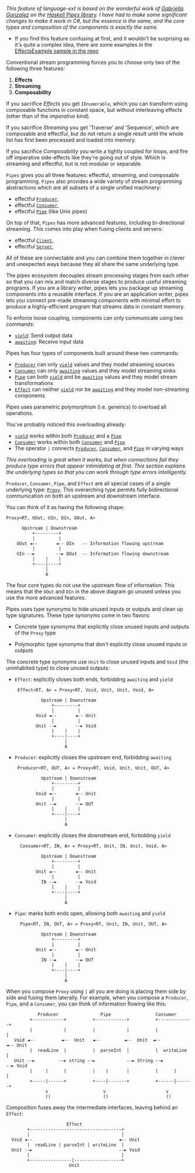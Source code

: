 _This feature of language-ext is based on the wonderful work of 
[Gabriella Gonzalez](https://twitter.com/GabriellaG439) on the [Haskell Pipes 
library](https://hackage.haskell.org/package/pipes-4.3.16/docs/Pipes.html).  I have 
had to make some significant changes to make it work in C#, but the essence is the 
same, and the core types and composition of the components is exactly the same._

* If you find this feature confusing at first, and it wouldn't be surprising as
  it's quite a complex idea, there are some examples in the [EffectsExample sample in the repo](https://github.com/louthy/language-ext/blob/main/Samples/EffectsExamples/Examples/TextFileChunkStreamExample.cs)

Conventional stream programming forces you to choose only two of the
following three features:

1. **Effects**
2. **Streaming**
3. **Composability**

If you sacrifice _Effects_ you get `IEnumerable`, which you
can transform using composable functions in constant space, but without
interleaving effects (other than of the _imperative kind_).

If you sacrifice _Streaming_ you get 'Traverse' and  'Sequence', which are 
composable and effectful, but do not return a single result until the whole 
list has first been processed and loaded into memory.

If you sacrifice _Composability_ you write a tightly coupled for loops,
and fire off imperative side-effects like they're going out of style.  Which 
is streaming and effectful, but is not modular or separable.

`Pipes` gives you all three features: effectful, streaming, and composable
programming.  `Pipes` also provides a wide variety of stream programming
abstractions which are all subsets of a single unified machinery:

* effectful [`Producer`](Producer),
* effectful [`Consumer`](Consumer),
* effectful [`Pipe`](Pipe) (like Unix pipes)

On top of that, `Pipes` has more advanced features, including bi-directional
streaming.  This comes into play when fusing clients and servers:

* effectful [`Client`](Client),
* effectful [`Server`](Server),

All of these are connectable and you can combine them together in clever and
unexpected ways because they all share the same underlying type.

The pipes ecosystem decouples stream processing stages from each other so
that you can mix and match diverse stages to produce useful streaming
programs.  If you are a library writer, pipes lets you package up streaming
components into a reusable interface.  If you are an application writer,
pipes lets you connect pre-made streaming components with minimal effort to
produce a highly-efficient program that streams data in constant memory.

To enforce loose coupling, components can only communicate using two commands:

* [`yield`](#Proxy_0_yield_1): Send output data
* [`awaiting`](#Proxy_0_awaiting_1): Receive input data

Pipes has four types of components built around these two commands:

* [`Producer`](Producer) can only [`yield`](#Proxy_0_yield_1) values and they model streaming sources
* [`Consumer`](Consumer) can only [`awaiting`](#Proxy_0_awaiting_1) values and they model streaming sinks
* [`Pipe`](Pipe) can both [`yield`](#Proxy_0_yield_1) and be [`awaiting`](#Proxy_0_awaiting_1) values and they model stream transformations
* [`Effect`](Effect) can neither [`yield`](#Proxy_0_yield_1) nor be [`awaiting`](#Proxy_0_awaiting_1) and they model non-streaming components

Pipes uses parametric polymorphism (i.e. generics) to overload all operations.

You've probably noticed this overloading already:

 * [`yield`](#Proxy_0_yield_1) works within both [`Producer`](Producer) and a [`Pipe`](Pipe)
 * [`Consumer`](Consumer) works within both [`Consumer`](Consumer) and [`Pipe`](Pipe)
 * The operator `|` connects [`Producer`](Producer), [`Consumer`](Consumer), and [`Pipe`](Pipe) in varying ways

_This overloading is great when it works, but when connections fail they
produce type errors that appear intimidating at first.  This section
explains the underlying types so that you can work through type errors
intelligently._

`Producer`, `Consumer`, `Pipe`, and `Effect` are all special cases of a
single underlying type: [`Proxy`](#LanguageExt.Pipes_0_Proxy_6).  This overarching type permits fully
bidirectional communication on both an upstream and downstream interface.

You can think of it as having the following shape:
  
    Proxy<RT, UOut, UIn, DIn, DOut, A>

          Upstream | Downstream
              +---------+
              |         |
        UOut ◄--       ◄-- DIn   -- Information flowing upstream
              |         |
        UIn --►        --► DOut  -- Information flowing downstream
              |    |    |
              +----|----+
                   |
                   A
        
 The four core types do not use the upstream flow of information.  This means
 that the `UOut` and `DIn` in the above diagram go unused unless you use the
 more advanced features.

 Pipes uses type synonyms to hide unused inputs or outputs and clean up
 type signatures.  These type synonyms come in two flavors:

 * Concrete type synonyms that explicitly close unused inputs and outputs of
   the `Proxy` type

 * Polymorphic type synonyms that don't explicitly close unused inputs or
   outputs

 The concrete type synonyms use `Unit` to close unused inputs and `Void` (the
 uninhabited type) to close unused outputs:

 * `Effect`: explicitly closes both ends, forbidding `awaiting` and `yield`

        Effect<RT, A> = Proxy<RT, Void, Unit, Unit, Void, A>
         
                 Upstream | Downstream
                     +---------+
                     |         |
               Void ◄--       ◄-- Unit
                     |         |
               Unit --►       --► Void
                     |    |    |
                     +----|----+
                          |
                          A

 * `Producer`: explicitly closes the upstream end, forbidding `awaiting`

        Producer<RT, OUT, A> = Proxy<RT, Void, Unit, Unit, OUT, A>
         
                 Upstream | Downstream
                     +---------+
                     |         |
               Void ◄--       ◄-- Unit
                     |         |
               Unit --►       --► OUT
                     |    |    |
                     +----|----+
                          |
                          A
   
 * `Consumer`: explicitly closes the downstream end, forbidding `yield`

         Consumer<RT, IN, A> = Proxy<RT, Unit, IN, Unit, Void, A>
        
                 Upstream | Downstream
                     +---------+
                     |         |
               Unit ◄--       ◄-- Unit
                     |         |
                 IN --►       --► Void
                     |    |    |
                     +----|----+
                          |
                          A
          
 * `Pipe`: marks both ends open, allowing both `awaiting` and `yield`

         Pipe<RT, IN, OUT, A> = Proxy<RT, Unit, IN, Unit, OUT, A>
          
                 Upstream | Downstream
                     +---------+
                     |         |
               Unit ◄--       ◄-- Unit
                     |         |
                 IN --►       --► OUT
                     |    |    |
                     +----|----+
                          |
                          A
          
When you compose `Proxy` using `|` all you are doing is placing them
side by side and fusing them laterally.  For example, when you compose a
`Producer`, `Pipe`, and a `Consumer`, you can think of information flowing
like this:

                Producer                Pipe                 Consumer
             +------------+          +------------+          +-------------+
             |            |          |            |          |             |
       Void ◄--          ◄--  Unit   ◄--         ◄--  Unit  ◄--           ◄-- Unit
             |  readLine  |          |  parseInt  |          |  writeLine  |
       Unit --►         --► string --►            --► String --►           --► Void
             |     |      |          |    |       |          |      |      |
             +-----|------+          +----|-------+          +------|------+
                   v                     v                       v
                   ()                    ()                      ()

 Composition fuses away the intermediate interfaces, leaving behind an `Effect`:

                           Effect
            +-----------------------------------+
            |                                   |
      Void ◄--                                 ◄-- Unit
            |  readLine | parseInt | writeLine  |
      Unit --►                                 --► Void
            |                                   |
            +----------------|------------------+
                            Unit
